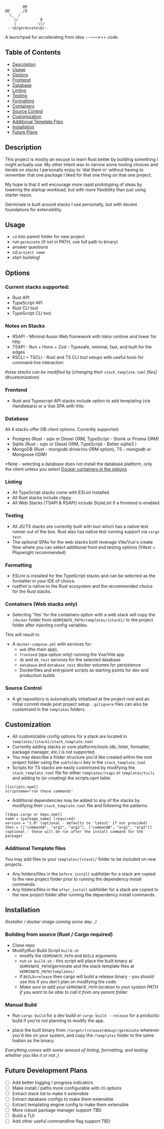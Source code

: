 ```
        @@
@@     _/@
  \_  /
    \/          @
    |          \|/
 --\@/germinate\@/--
```

A launchpad for accelerating from idea ----->>> code. 

## Table of Contents
- [Description](#description)
- [Usage](#usage)
- [Options](#options)
- [Frontend](#frontend)
- [Database](#database)
- [Linting](#linting)
- [Testing](#testing)
- [Formatting](#formatting)
- [Containers](#containers-web-stacks-only)
- [Source Control](#source-control)
- [Customization](#customization)
- [Additional Template Files](#additional-template-files)
- [Installation](#installation)
- [Future Plans](#future-development-plans)

## Description
This project is mostly an excuse to learn Rust better by building something I might actually use. My other intent was to narrow some tooling choices and iterate on stacks I personally enjoy to 'dial them in' without having to remember that one package I liked for that one thing on that one project.  

My hope is that it will encourage more rapid prototyping of ideas by lowering the startup workload, but with more flexibility than just using starter repos. 

Germinate is built around stacks I use personally, but with decent foundations for extensibility. 

## Usage 
- `cd` into parent folder for new project
- run `germinate` (if not in PATH, use full path to binary)
- answer questions
- cd `project name` 
- start building! 

## Options
### Current stacks supported:
- Rust API
- TypeScript API
- Rust CLI tool
- TypeScript CLI tool

### Notes on Stacks 
- RSAPI - Minimal Axum Web framework with tokio runtime and tower for http
- TSAPI - Bun + Hono + Zod - Typesafe, minimal, fast, and built for the edges
- RSCLI + TSCLI - Rust and TS CLI tool setups with useful tools for command line interaction

_these stacks can be modified by [changing their `stack_template.toml` files]_(#customization)
### Frontend
- Rust and Typescript API stacks include option to add templating (via Handlebars) or a Vue SPA with Vite. 

### Database
All 4 stacks offer DB client options. Currently supported:
- Postgres (Rust - sqlx or Diesel ORM, TypeScript - Slonik or Prisma ORM)
- Sqlite (Rust - sqlx or Diesel ORM, TypeScript - Better sqlite3 )
- MongoDB (Rust - mongodb driver(no ORM option), TS - mongodb or Mongoose ODM)

*Note - selecting a database does not install the database platform, only the client unless you select [Docker containers in the options](#containers)

### Linting
- All TypeScript stacks come with ESLint installed 
- All Rust stacks include clippy
- All Web Stacks (TSAPI & RSAPI) include StyleLint if a frontend is enabled

### Testing
- All JS/TS stacks are currently built with bun which has a native test runner out of the box. Rust also has native test running support via `cargo test`.  
- The optional SPAs for the web stacks both leverage Vite/Vue's create flow where you can select additional front end testing options (Vitest + Playwright recommended)

### Formatting
- ESLint is installed for the TypeScript stacks and can be selected as the formatter in your IDE of choice.
- rustfmt is native to the Rust ecosystem and the recommended choice for the Rust stacks. 

### Containers (Web stacks only) 
- Selecting 'Yes' for the containers option with a web stack will copy the `/docker` folder from `GERMINATE_PATH/templates/{stack}/` to the project folder after injecting config variables.

This will result in:
- A `docker-compose.yml` with services for:
  - `web` (the main app), 
  - `frontend` (spa option only) running the Vue/Vite app
  - `db` and `db_test` services for the selected database 
  - `database` and `database_test` docker volumes for persistence 
  - Dockerfiles and entrypoint scripts as starting points for dev and production builds

### Source Control 
- A git repositiory is automatically initialized at the project root and an initial commit made post project setup. `.gitignore` files can also be customized in the `templates` folders. 


## Customization
- All customizable config options for a stack are located in `templates/{stack}/stack_template.toml`
- Currently adding stacks or core platforms/tools (db, linter, formatter, package manager, etc.) is not supported. 
- You may describe a folder structure you'd like created within the root project folder using the `subfolders` key in the `stack_template.toml`
- Scripts for TS stacks are easily customized by modifying the `stack_template.toml` file for either `templates/tsapi` or `templates/tscli` and adding to (or creating) the scripts.npm table
```
[[scripts.npm]]
scriptname="run these commands"
```
- Additional dependencies may be added to any of the stacks by modifying their `stack_template.toml` file and following the patterns:
```
[[deps.cargo or deps.npm]]
name = {package_name} (required)
version = "1.0" (optional - defaults to 'latest' if not provided)
then = [["commandA", "arg1", "arg2"], ["commandB", "arg1", "arg2"]] (optional - these will be run after the install command for the package)
```

### Additional Template files
You may add files to your `templates/[stack]/` folder to be included on new projects. 
- Any folders/files in the `before_install` subfolder for a stack are copied to the new project folder prior to running the dependency install commands. 
- Any folders/files in the `after_install` subfolder for a stack are copied to the new project folder after running the dependency install commands. 

## Installation
_(Installer / docker image coming some day...)_

### Building from source (Rust / Cargo required)
- Clone repo
- Modify/Run Build Script `build.sh`
  - modify the `GERMINATE_PATH` and `BUILD` arguments
  - run `sh build.sh` - this script will place the built binary at `GERMINATE_PATH`/germinate and the stack template files at `GERMINATE_PATH/templates/`
  - if `BUILD=release` then cargo will build a release binary - you should use this if you don't plan on modifying the code.
  - *Make sure to add your `GERMINATE_PATH` location to your system PATH if you want to be able to call it from any parent folder* 

### Manual Build
- Run `cargo build` for a dev build or `cargo build --release` for a productio build if you're not planning to modify the app. 

- place the built binary from `/target/(release|debug)/germinate` wherever you'd like on your system, and copy the `/templates` folder to the same loation as the binary. 


*Everything comes with some amount of linting, formatting, and testing whether you like it or not ;)* 
## Future Development Plans
- [ ] Add better logging / progress indicators
- [ ] Make install / paths more configurable with cli options
- [ ] Extract stack list to make it extensible
- [ ] Extract database configs to make them extensible
- [ ] Extract templating engine config to make them extensible
- [ ] More robust package manager support TBD
- [ ] Build a TUI  
- [ ] Add other useful commandline flag support TBD
